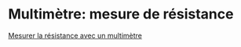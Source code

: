 # Multimètre: mesure de résistance

[Mesurer la résistance avec un multimètre](https://learn.sparkfun.com/tutorials/how-to-use-a-multimeter/all#measuring-resistance)